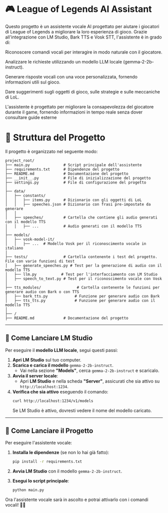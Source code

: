 # 🎮 League of Legends AI Assistant

Questo progetto è un assistente vocale AI progettato per aiutare i giocatori di League of Legends a migliorare la loro esperienza di gioco. Grazie all'integrazione con LM Studio, Bark TTS e Vosk STT, l'assistente è in grado di:

Riconoscere comandi vocali per interagire in modo naturale con il giocatore.

Analizzare le richieste utilizzando un modello LLM locale (gemma-2-2b-instruct).

Generare risposte vocali con una voce personalizzata, fornendo informazioni utili sul gioco.

Dare suggerimenti sugli oggetti di gioco, sulle strategie e sulle meccaniche di LoL.

L'assistente è progettato per migliorare la consapevolezza del giocatore durante il game, fornendo informazioni in tempo reale senza dover consultare guide esterne

# 📌 Struttura del Progetto

Il progetto è organizzato nel seguente modo:

```
project_root/
├── main.py               # Script principale dell'assistente
├── requirements.txt      # Dipendenze del progetto
├── README.md             # Documentazione del progetto
├── __init__.py           # File di inizializzazione del progetto
├── settings.py           # File di configurazione del progetto
│
├── data/
│   ├── constants/
│   │   ├── items.py      # Dizionario con gli oggetti di LoL
│   │   ├── speeches.json # Dizionario con frasi pre-impostate da generare
│   │
│   ├── speeches/         # Cartella che contiene gli audio generati con il modello TTS
│   │   ├── ...           # Audio generati con il modello TTS
│
├── models/
│   ├── vosk-model-it/
│   │   ├── ...  # Modello Vosk per il riconoscimento vocale in italiano
│
├── tests/                # Cartella contenente i test del progetto. File con varie funzioni di test
│   ├── generate_speeches.py # Test per la generazione di audio con il modello TTS
│   ├── llm.py           # Test per l'interfacciamento con LM Studio
│   ├── speech_to_text.py # Test per il riconoscimento vocale con Vosk
│
├── tts_modules/                # Cartella contenente le funzioni per generare audio con Bark o con TTS
│   ├── bark_tts.py            # Funzione per generare audio con Bark
│   ├── tts_tts.py             # Funzione per generare audio con il modello TTS
│
├── /
├── README.md             # Documentazione del progetto
```

---

## 🚀 Come Lanciare LM Studio

Per eseguire il **modello LLM locale**, segui questi passi:

1. **Apri LM Studio** sul tuo computer.
2. **Scarica e carica il modello** `gemma-2-2b-instruct`.
   - Vai nella sezione **"Models"**, cerca `gemma-2-2b-instruct` e scaricalo.
3. **Avvia il server locale**:
   - Apri **LM Studio** e nella scheda **"Server"**, assicurati che sia attivo su `http://localhost:1234`.
4. **Verifica che sia attivo** eseguendo il comando:
   ```bash
   curl http://localhost:1234/v1/models
   ```
   Se LM Studio è attivo, dovresti vedere il nome del modello caricato.

---

## 🚀 Come Lanciare il Progetto

Per eseguire l'assistente vocale:

1. **Installa le dipendenze** (se non lo hai già fatto):

   ```bash
   pip install -r requirements.txt
   ```

2. **Avvia LM Studio** con il modello `gemma-2-2b-instruct`.

3. **Esegui lo script principale**:
   ```bash
   python main.py
   ```

Ora l'assistente vocale sarà in ascolto e potrai attivarlo con i comandi vocali! 🎤💬
